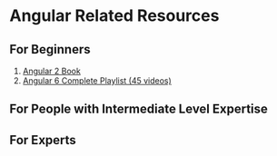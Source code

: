 # Angular Related Resources

## For Beginners

1.  [Angular 2 Book](https://goalkicker.com/Angular2Book/)
2.  [Angular 6 Complete Playlist (45 videos)](https://www.youtube.com/playlist?list=PLC3y8-rFHvwhBRAgFinJR8KHIrCdTkZcZ)

## For People with Intermediate Level Expertise

## For Experts
